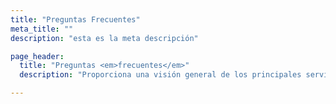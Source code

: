```yaml
---
title: "Preguntas Frecuentes"
meta_title: ""
description: "esta es la meta descripción"

page_header:
  title: "Preguntas <em>frecuentes</em>"
  description: "Proporciona una visión general de los principales servicios digitales en los que se especializa tu agencia, como marketing digital, desarrollo web, diseño, etc."

---
```

